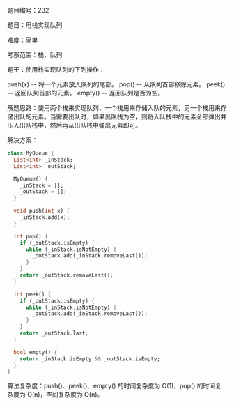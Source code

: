 题目编号：232

题目：用栈实现队列

难度：简单

考察范围：栈、队列

题干：使用栈实现队列的下列操作：

push(x) -- 将一个元素放入队列的尾部。
pop() -- 从队列首部移除元素。
peek() -- 返回队列首部的元素。
empty() -- 返回队列是否为空。

解题思路：使用两个栈来实现队列，一个栈用来存储入队的元素，另一个栈用来存储出队的元素。当需要出队时，如果出队栈为空，则将入队栈中的元素全部弹出并压入出队栈中，然后再从出队栈中弹出元素即可。

解决方案：

```dart
class MyQueue {
  List<int> _inStack;
  List<int> _outStack;

  MyQueue() {
    _inStack = [];
    _outStack = [];
  }

  void push(int x) {
    _inStack.add(x);
  }

  int pop() {
    if (_outStack.isEmpty) {
      while (_inStack.isNotEmpty) {
        _outStack.add(_inStack.removeLast());
      }
    }
    return _outStack.removeLast();
  }

  int peek() {
    if (_outStack.isEmpty) {
      while (_inStack.isNotEmpty) {
        _outStack.add(_inStack.removeLast());
      }
    }
    return _outStack.last;
  }

  bool empty() {
    return _inStack.isEmpty && _outStack.isEmpty;
  }
}
```

算法复杂度：push()、peek()、empty() 的时间复杂度为 O(1)，pop() 的时间复杂度为 O(n)，空间复杂度为 O(n)。